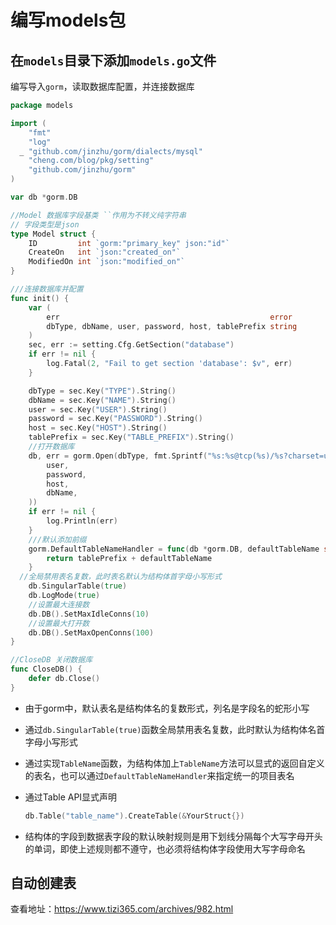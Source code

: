 # 编写models包

## 在`models`目录下添加`models.go`文件

编写导入`gorm`，读取数据库配置，并连接数据库

```go
package models

import (
	"fmt"
	"log"
  _ "github.com/jinzhu/gorm/dialects/mysql"
	"cheng.com/blog/pkg/setting"
	"github.com/jinzhu/gorm"
)

var db *gorm.DB

//Model 数据库字段基类 ``作用为不转义纯字符串
// 字段类型是json
type Model struct {
	ID         int `gorm:"primary_key" json:"id"`
	CreateOn   int `json:"created_on"`
	ModifiedOn int `json:"modified_on"`
}

///连接数据库并配置
func init() {
	var (
		err                                               error
		dbType, dbName, user, password, host, tablePrefix string
	)
	sec, err := setting.Cfg.GetSection("database")
	if err != nil {
		log.Fatal(2, "Fail to get section 'database': $v", err)
	}

	dbType = sec.Key("TYPE").String()
	dbName = sec.Key("NAME").String()
	user = sec.Key("USER").String()
	password = sec.Key("PASSWORD").String()
	host = sec.Key("HOST").String()
	tablePrefix = sec.Key("TABLE_PREFIX").String()
	//打开数据库
	db, err = gorm.Open(dbType, fmt.Sprintf("%s:%s@tcp(%s)/%s?charset=utf8&parseTime=True&loc=Local",
		user,
		password,
		host,
		dbName,
	))
	if err != nil {
		log.Println(err)
	}
	///默认添加前缀
	gorm.DefaultTableNameHandler = func(db *gorm.DB, defaultTableName string) string {
		return tablePrefix + defaultTableName
	}
  //全局禁用表名复数，此时表名默认为结构体首字母小写形式
	db.SingularTable(true)
	db.LogMode(true)
	//设置最大连接数
	db.DB().SetMaxIdleConns(10)
	//设置最大打开数
	db.DB().SetMaxOpenConns(100)
}

//CloseDB 关闭数据库
func CloseDB() {
	defer db.Close()
}

```

- 由于gorm中，默认表名是结构体名的复数形式，列名是字段名的蛇形小写

- 通过`db.SingularTable(true)`函数全局禁用表名复数，此时默认为结构体名首字母小写形式

- 通过实现`TableName`函数，为结构体加上`TableName`方法可以显式的返回自定义的表名，也可以通过`DefaultTableNameHandler`来指定统一的项目表名

- 通过Table API显式声明

  ```go
  db.Table("table_name").CreateTable(&YourStruct{})
  ```

- 结构体的字段到数据表字段的默认映射规则是用下划线分隔每个大写字母开头的单词，即使上述规则都不遵守，也必须将结构体字段使用大写字母命名



## 自动创建表

查看地址：https://www.tizi365.com/archives/982.html

